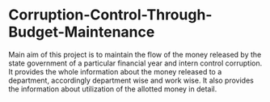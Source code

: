 # Corruption-Control-Through-Budget-Maintenance
Main aim of this project is to maintain the flow of the money released by the state government of a particular financial year and intern 
control corruption. It provides the whole information about the money released to a department, accordingly department wise and work wise.
It also provides the information about utilization of the allotted money in detail.
